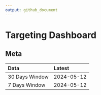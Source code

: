 ```yaml
---
output: github_document
---
```


# Targeting Dashboard



## Meta


|Data           |Latest     |
|:--------------|:----------|
|30 Days Window |2024-05-12 |
|7 Days Window  |2024-05-12 |

